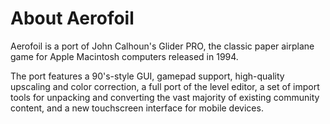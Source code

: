 # About Aerofoil

Aerofoil is a port of John Calhoun's Glider PRO, the classic paper airplane game for Apple Macintosh computers released in 1994.

The port features a 90's-style GUI, gamepad support, high-quality upscaling and color correction, a full port of the level editor, a set of import tools for unpacking and converting the vast majority of existing community content, and a new touchscreen interface for mobile devices.

